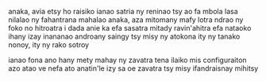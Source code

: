 
anaka, avia etsy ho raisiko ianao satria ny reninao tsy ao 
fa mbola lasa nilalao ny fahantrana mahalao 
anaka, aza mitomany mafy lotra ndrao ny foko no hitroatra
i dada anie ka efa sasatra 
mitady ravin'ahitra
efa nataoko ihany izay inananao androany
saingy tsy misy ny atokona
ity ny tanako nonoy, ity ny rako sotroy 


ianao fona ano hany mety mahay ny zavatra tena ilaiko
mis configuraiton azo atao ve nefa ato anatin'le izy sa oe zavatra 
tsy misy ifandraisnay mihitsy 


